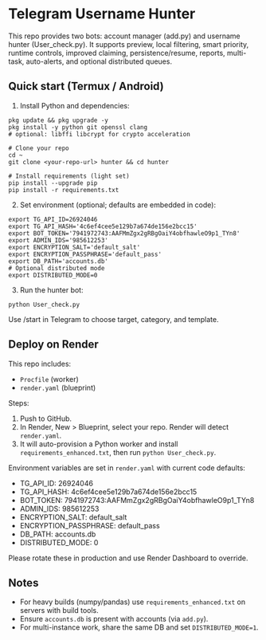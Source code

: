 # Telegram Username Hunter

This repo provides two bots: account manager (add.py) and username hunter (User_check.py). It supports preview, local filtering, smart priority, runtime controls, improved claiming, persistence/resume, reports, multi-task, auto-alerts, and optional distributed queues.

## Quick start (Termux / Android)

1) Install Python and dependencies:

```
pkg update && pkg upgrade -y
pkg install -y python git openssl clang 
# optional: libffi libcrypt for crypto acceleration

# Clone your repo
cd ~
git clone <your-repo-url> hunter && cd hunter

# Install requirements (light set)
pip install --upgrade pip
pip install -r requirements.txt
```

2) Set environment (optional; defaults are embedded in code):

```
export TG_API_ID=26924046
export TG_API_HASH='4c6ef4cee5e129b7a674de156e2bcc15'
export BOT_TOKEN='7941972743:AAFMmZgx2gRBgOaiY4obfhawleO9p1_TYn8'
export ADMIN_IDS='985612253'
export ENCRYPTION_SALT='default_salt'
export ENCRYPTION_PASSPHRASE='default_pass'
export DB_PATH='accounts.db'
# Optional distributed mode
export DISTRIBUTED_MODE=0
```

3) Run the hunter bot:

```
python User_check.py
```

Use /start in Telegram to choose target, category, and template.

## Deploy on Render

This repo includes:
- `Procfile` (worker)
- `render.yaml` (blueprint)

Steps:
1) Push to GitHub.
2) In Render, New > Blueprint, select your repo. Render will detect `render.yaml`.
3) It will auto-provision a Python worker and install `requirements_enhanced.txt`, then run `python User_check.py`.

Environment variables are set in `render.yaml` with current code defaults:
- TG_API_ID: 26924046
- TG_API_HASH: 4c6ef4cee5e129b7a674de156e2bcc15
- BOT_TOKEN: 7941972743:AAFMmZgx2gRBgOaiY4obfhawleO9p1_TYn8
- ADMIN_IDS: 985612253
- ENCRYPTION_SALT: default_salt
- ENCRYPTION_PASSPHRASE: default_pass
- DB_PATH: accounts.db
- DISTRIBUTED_MODE: 0

Please rotate these in production and use Render Dashboard to override.

## Notes
- For heavy builds (numpy/pandas) use `requirements_enhanced.txt` on servers with build tools.
- Ensure `accounts.db` is present with accounts (via `add.py`).
- For multi-instance work, share the same DB and set `DISTRIBUTED_MODE=1`.